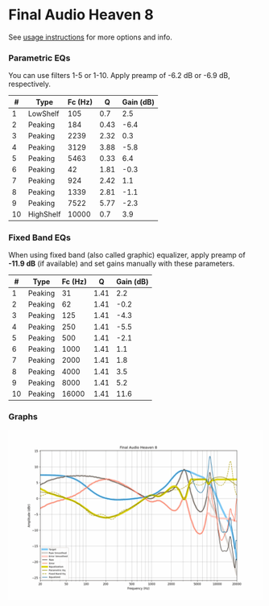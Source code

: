 # Final Audio Heaven 8
See [usage instructions](https://github.com/jaakkopasanen/AutoEq#usage) for more options and info.

### Parametric EQs
You can use filters 1-5 or 1-10. Apply preamp of -6.2 dB or -6.9 dB, respectively.

|   # | Type      |   Fc (Hz) |    Q |   Gain (dB) |
|-----|-----------|-----------|------|-------------|
|   1 | LowShelf  |       105 | 0.7  |         2.5 |
|   2 | Peaking   |       184 | 0.43 |        -6.4 |
|   3 | Peaking   |      2239 | 2.32 |         0.3 |
|   4 | Peaking   |      3129 | 3.88 |        -5.8 |
|   5 | Peaking   |      5463 | 0.33 |         6.4 |
|   6 | Peaking   |        42 | 1.81 |        -0.3 |
|   7 | Peaking   |       924 | 2.42 |         1.1 |
|   8 | Peaking   |      1339 | 2.81 |        -1.1 |
|   9 | Peaking   |      7522 | 5.77 |        -2.3 |
|  10 | HighShelf |     10000 | 0.7  |         3.9 |

### Fixed Band EQs
When using fixed band (also called graphic) equalizer, apply preamp of **-11.9 dB** (if available) and set gains manually with these parameters.

|   # | Type    |   Fc (Hz) |    Q |   Gain (dB) |
|-----|---------|-----------|------|-------------|
|   1 | Peaking |        31 | 1.41 |         2.2 |
|   2 | Peaking |        62 | 1.41 |        -0.2 |
|   3 | Peaking |       125 | 1.41 |        -4.3 |
|   4 | Peaking |       250 | 1.41 |        -5.5 |
|   5 | Peaking |       500 | 1.41 |        -2.1 |
|   6 | Peaking |      1000 | 1.41 |         1.1 |
|   7 | Peaking |      2000 | 1.41 |         1.8 |
|   8 | Peaking |      4000 | 1.41 |         3.5 |
|   9 | Peaking |      8000 | 1.41 |         5.2 |
|  10 | Peaking |     16000 | 1.41 |        11.6 |

### Graphs
![](./Final%20Audio%20Heaven%208.png)
